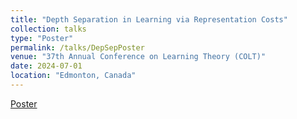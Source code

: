 ```yaml
---
title: "Depth Separation in Learning via Representation Costs"
collection: talks
type: "Poster"
permalink: /talks/DepSepPoster
venue: "37th Annual Conference on Learning Theory (COLT)"
date: 2024-07-01
location: "Edmonton, Canada"
---
```


[Poster](../files/DepSepPoster.pdf)